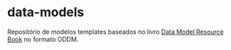 # data-models

Repositório de modelos templates baseados no livro [Data Model Resource Book](https://www.amazon.com/Data-Model-Resource-Book-Vol/dp/0471380237) no formato ODDM.
 
